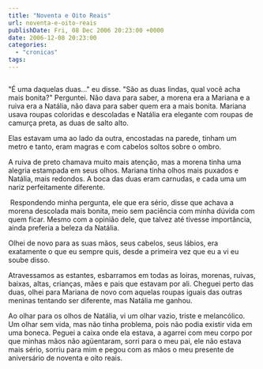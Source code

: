 ```yaml
---
title: "Noventa e Oito Reais"
url: noventa-e-oito-reais
publishDate: Fri, 08 Dec 2006 20:23:00 +0000
date: 2006-12-08 20:23:00
categories: 
  - "cronicas"
tags: 
---
```

<a href="http://3.bp.blogspot.com/_BzqI_RDZ6O4/SbwHeHR8nVI/AAAAAAAAAE4/PzCoRWXMtEA/s1600-h/6033-000327.jpg"><img src="http://3.bp.blogspot.com/_BzqI_RDZ6O4/SbwHeHR8nVI/AAAAAAAAAE4/PzCoRWXMtEA/s320/6033-000327.jpg" border="0" alt=""></a><br><p><p>"É uma daquelas duas..." eu disse. "São as duas lindas, qual você acha mais bonita?" Perguntei. Não dava para saber, a morena era a Mariana e a ruiva era a Natália, não dava para saber quem era a mais bonita. Mariana usava roupas coloridas e descoladas e Natália era elegante com roupas de camurça preta, as duas de salto alto.</p></p><p><p>Elas estavam uma ao lado da outra, encostadas na parede, tinham um metro e tanto, eram magras e com cabelos soltos sobre o ombro.</p></p>  <p>A ruiva de preto chamava muito mais atenção, mas a morena tinha uma alegria estampada em seus olhos. Mariana tinha olhos mais puxados e Natália, mais redondos. A boca das duas eram carnudas, e cada uma um nariz perfeitamente diferente.</p>  <p><span> </span>Respondendo minha pergunta, ele que era sério, disse que achava a morena descolada mais bonita, meio sem paciência com minha dúvida com quem ficar. Mesmo com a opinião dele, que talvez até tivesse importância, ainda preferia a beleza da Natália.</p>  <p>Olhei de novo para as suas mãos, seus cabelos, seus lábios, era exatamente o que eu sempre quis, desde a primeira vez que eu a vi eu soube disso.</p>  <p>Atravessamos as estantes, esbarramos em todas as loiras, morenas, ruivas, baixas, altas, crianças, mães e pais que estavam por ali. Cheguei perto das duas, olhei para Mariana de novo com aquelas roupas iguais das outras meninas tentando ser diferente, mas Natália me ganhou.</p>  <p>Ao olhar para os olhos de Natália, vi um olhar vazio, triste e melancólico. Um olhar sem vida, mas não tinha problema, pois não podia existir vida em uma boneca. Peguei a caixa onde ela estava, a agarrei com meu corpo por que minhas mãos não agüentaram, sorri para o meu pai, ele não estava mais sério, sorriu para mim e pegou com as mãos o meu presente de aniversário de noventa e oito reais.</p>  <p><p> </p></p>
